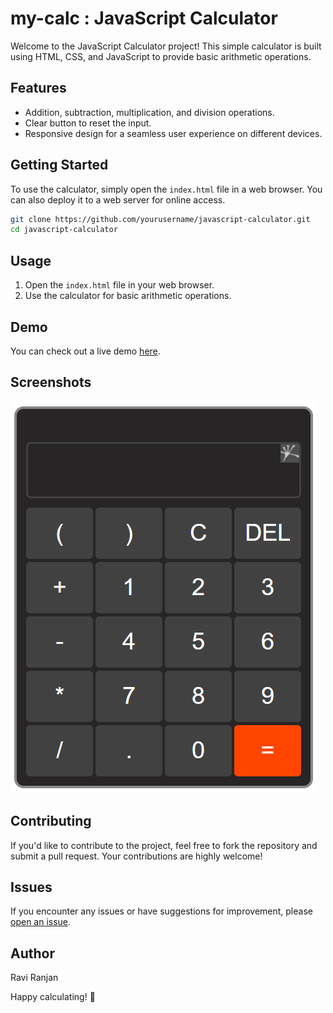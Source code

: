
# my-calc : JavaScript Calculator

Welcome to the JavaScript Calculator project! This simple calculator is built using HTML, CSS, and JavaScript to provide basic arithmetic operations.

## Features

- Addition, subtraction, multiplication, and division operations.
- Clear button to reset the input.
- Responsive design for a seamless user experience on different devices.

## Getting Started

To use the calculator, simply open the `index.html` file in a web browser. You can also deploy it to a web server for online access.

```bash
git clone https://github.com/yourusername/javascript-calculator.git
cd javascript-calculator
```

## Usage

1. Open the `index.html` file in your web browser.
2. Use the calculator for basic arithmetic operations.

## Demo

You can check out a live demo [here](https://raviranjan940.github.io/my-calc/).

## Screenshots

![image](https://github.com/raviranjan940/my-calc/blob/main/Screenshot%202023-11-17%20224840.png)

## Contributing

If you'd like to contribute to the project, feel free to fork the repository and submit a pull request. Your contributions are highly welcome!

## Issues

If you encounter any issues or have suggestions for improvement, please [open an issue](https://github.com/yourusername/javascript-calculator/issues).

## Author
Ravi Ranjan

Happy calculating! 🧮
